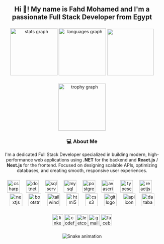 <h2 align="center">Hi 👋! My name is Fahd Mohamed and I'm a passionate Full Stack Developer from Egypt</h2>

###

<div align="center">
  <img src="https://github-readme-stats.vercel.app/api?username=fahdmohamed18&hide_title=false&hide_rank=false&show_icons=true&include_all_commits=true&count_private=true&disable_animations=false&theme=default&locale=en&hide_border=true&custom_title=My%20Status" height="150" alt="stats graph" />
  <img src="https://github-readme-stats.vercel.app/api/top-langs?username=fahdmohamed18&locale=en&hide_title=false&layout=compact&card_width=320&langs_count=6&theme=default&hide_border=true" height="150" alt="languages graph" />
  <img height="148" src="https://media.giphy.com/media/v1.Y2lkPTc5MGI3NjExZjJjc2hsdXdydnlheGVnNjk5d3hxZ2UwNnU4NGd1eWZkY3lvczIyeiZlcD12MV9pbnRlcm5hbF9naWZfYnlfaWQmY3Q9Zw/Dh5q0sShxgp13DwrvG/giphy.gif" />
</div>

###

<div align="center">
  <img src="https://github-profile-trophy.vercel.app/?username=fahdmohamed18&theme=dracula&no-frame=true&no-bg=true&title=Followers,Stars,Commits,Repositories,PullRequest" height="150" alt="trophy graph" />
</div>

###

<h3 align="center">💻 About Me</h3>

<p align="center">
  I'm a dedicated Full Stack Developer specialized in building modern, high-performance web applications using
  <b>.NET</b> for the backend and <b>React.js</b> / <b>Next.js</b> for the frontend.  
  Focused on designing scalable APIs, optimizing databases, and creating smooth, responsive user experiences.
</p>

###

<div align="center">
  <img src="https://cdn.jsdelivr.net/gh/devicons/devicon/icons/csharp/csharp-original.svg" height="40" alt="csharp logo" />
  <img width="12" />
  <img src="https://cdn.jsdelivr.net/gh/devicons/devicon/icons/dot-net/dot-net-original.svg" height="40" alt="dotnet logo" />
  <img width="12" />
  <img src="https://cdn.jsdelivr.net/gh/devicons/devicon/icons/microsoftsqlserver/microsoftsqlserver-plain.svg" height="40" alt="sqlserver logo" />
  <img width="12" />
  <img src="https://cdn.jsdelivr.net/gh/devicons/devicon/icons/mysql/mysql-original.svg" height="40" alt="mysql logo" />
  <img width="12" />
  <img src="https://cdn.jsdelivr.net/gh/devicons/devicon/icons/postgresql/postgresql-original.svg" height="40" alt="postgresql logo" />
  <img width="12" />
  <img src="https://cdn.jsdelivr.net/gh/devicons/devicon/icons/javascript/javascript-original.svg" height="40" alt="javascript logo" />
  <img width="12" />
  <img src="https://cdn.jsdelivr.net/gh/devicons/devicon/icons/typescript/typescript-original.svg" height="40" alt="typescript logo" />
  <img width="12" />
  <img src="https://cdn.jsdelivr.net/gh/devicons/devicon/icons/react/react-original.svg" height="40" alt="reactjs logo" />
  <img width="12" />
  <img src="https://cdn.jsdelivr.net/gh/devicons/devicon/icons/nextjs/nextjs-original.svg" height="40" alt="nextjs logo" />
  <img width="12" />
  <img src="https://cdn.jsdelivr.net/gh/devicons/devicon/icons/bootstrap/bootstrap-original.svg" height="40" alt="bootstrap logo" />
  <img width="12" />
  <img src="https://cdn.jsdelivr.net/gh/devicons/devicon/icons/tailwindcss/tailwindcss-original.svg" height="40" alt="tailwindcss logo" />
  <img width="12" />
  <img src="https://cdn.jsdelivr.net/gh/devicons/devicon/icons/html5/html5-original.svg" height="40" alt="html5 logo" />
  <img width="12" />
  <img src="https://cdn.jsdelivr.net/gh/devicons/devicon/icons/css3/css3-original.svg" height="40" alt="css3 logo" />
  <img width="12" />
  <img src="https://cdn.jsdelivr.net/gh/devicons/devicon/icons/git/git-original.svg" height="40" alt="git logo" />
  <img width="12" />
  <img src="https://cdn-icons-png.flaticon.com/512/1048/1048953.png" height="40" alt="api icon" />
  <img width="12" />
  <img src="https://cdn-icons-png.flaticon.com/512/4248/4248443.png" height="40" alt="database icon" />
</div>

###

<div align="center">
  <a href="https://www.linkedin.com/in/fahd-mohamed-mahmoud" target="_blank">
    <img src="https://img.shields.io/static/v1?message=LinkedIn&logo=linkedin&label=&color=0077B5&logoColor=white&style=flat" height="35" alt="linkedin logo" />
  </a>
  <a href="https://codeforces.com/profile/Fahood" target="_blank">
    <img src="https://img.shields.io/static/v1?message=CodeForces&logo=codeforces&label=&color=1C97D3&logoColor=white&style=flat" height="35" alt="codeforces logo" />
  </a>
  <a href="https://leetcode.com/u/fahdmohamed18/" target="_blank">
    <img src="https://img.shields.io/static/v1?message=LeetCode&logo=leetcode&label=&color=5C5C5C&style=flat" height="35" alt="leetcode logo" />
  </a>
  <a href="mailto:fm1823@fayoum.edu.eg" target="_blank">
    <img src="https://img.shields.io/static/v1?message=Gmail&logo=gmail&label=&color=D14836&logoColor=white&style=flat" height="35" alt="gmail logo" />
  </a>
  <a href="https://www.facebook.com/fahdkholy66" target="_blank">
    <img src="https://img.shields.io/static/v1?message=Facebook&logo=facebook&label=&color=1877F2&logoColor=white&style=flat" height="35" alt="facebook logo" />
  </a>
</div>

###

<div align="center">
  <img src="https://github.com/fahdmohamed18/fahdmohamed18/blob/output/snake.svg" alt="Snake animation" />
</div>
